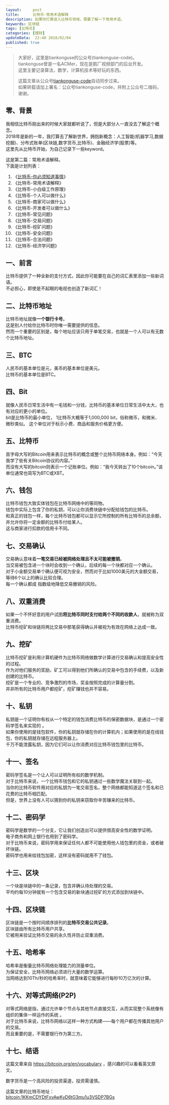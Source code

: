 ```yaml
---   
layout:     post  
title:      比特币-常用术语解释  
description: 如果你打算进入比特币领域，需要了解一下常用术语。    
keywords: 区块链  
tags: [比特币]  
categories: [理财]  
updateData:  22:40 2018/02/04
published: true  
---  
```

  
  
>   
> 大家好，这里是tiankonguse的公众号(tiankonguse-code)。    
> tiankonguse曾是一名ACMer，现在是鹅厂视频部门的后台开发。    
> 这里主要记录算法，数学，计算机技术等好玩的东西。   
>      
> 这篇文章从公众号[tiankonguse-code](https://mp.weixin.qq.com/s/XD3ZL6cUSDh4UCrC8eMoLw)自动同步过来。    
> 如果转载请加上署名：公众号tiankonguse-code，并附上公众号二维码，谢谢。  
>    
  

## 零、背景 

我相信比特币刚出来的时候大家就都听说了，但是大部分人一直没去了解这个概念。  
2018年是新的一年，我打算去了解新世界，拥抱新概念：人工智能(机器学习,数据挖掘)、分布式账单(区块链,数字货币,比特币)、金融经济学(股票)等。  
这里先从比特币开始，为自己记录下一些keyword。  


这是第二篇：常用术语解释。  
下面是计划列表：  

1. 《[比特币-你必须知道事情](http://mp.weixin.qq.com/s/pu8e18eC2mBQxB9z01ETjg)》  
2. 《比特币-常用术语解释》  
3. 《比特币-小白级工作原理》  
4. 《比特币-个人可以做什么》  
5. 《比特币-商家可以做什么》  
6. 《比特币-开发者可以做什么》  
7. 《比特币-常见问题》   
8. 《比特币-交易问题》  
9. 《比特币-挖矿问题》  
10. 《比特币-安全问题》  
11. 《比特币-合法问题》  
12. 《比特币-经济学问题》 



## 一、前言


比特币提供了一种全新的支付方式，因此你可能要在自己的词汇表里添加一些新词语。  
不必担心，即使是不起眼的电视也创造了新词汇！  


## 二、比特币地址 

比特币地址就像**一个银行卡号**。  
这是别人付给你比特币时你唯一需要提供的信息。  
然而一个重要的区别是，每个地址应该只用于单笔交易，也就是一个人可以有无数个比特币地址。  


## 三、BTC

人民币的基本单位是元，美币的基本单位是美元。  
比特币的基本单位是BTC。  

## 四、Bit

就像人民币日常生活中有一毛钱和一分钱，比特币的基本单位日常生活中太大，也有对应的更小的单位。  
bit是比特币的最小单位， 1比特币大概等于1,000,000 bit，俗称微币，和微米、微秒类似。
这个单位对于标示小费、商品和服务价格更方便。  



## 五、比特币

首字母大写的Bitcoin用来表示比特币的概念或整个比特币网络本身。例如：“今天我学了些有关Bitcoin协议的内容。”  
而没有大写的bitcoin则表示一个记账单位。例如：“我今天转出了10个bitcoin。”该单位通常也简写为BTC或XBT。  



## 六、钱包

比特币钱包大致实体钱包在比特币网络中的等同物。  
钱包中实际上包含了你的私钥，可以让你消费块链中分配给钱包的比特币。  
和真正的钱包一样，每个比特币钱包都可以显示它所控制的所有比特币的总余额，并允许你将一定金额的比特币付给某人。  
这与商家进行扣款的信用卡不同。  


## 七、交易确认

交易确认意味着**一笔交易已经被网络处理且不太可能被撤销**。  
当交易被包含进一个块时会收到一个确认，后续的每一个块都对应一个确认。  
对于小金额交易单个确认便可视为安全，然而对于比如1000美元的大金额交易，等待6个以上的确认比较合理。  
每一个确认都成 指数级地降低交易撤销的风险。  


## 八、双重消费

如果一个不怀好意的用户试图**将比特币同时支付给两个不同的收款人**，就被称为双重消费。  
比特币挖矿和块链将两比交易中那笔获得确认并被视为有效在网络上达成一致。  


## 九、挖矿

比特币挖矿是利用计算机硬件为比特币网络做数学计算进行交易确认和提高安全性的过程。  
作为对他们服务的奖励，矿工可以得到他们所确认的交易中包含的手续费，以及新创建的比特币。  
挖矿是一个专业的、竞争激烈的市场，奖金按照完成的计算量分割。  
并非所有的比特币用户都挖矿，挖矿赚钱也并不容易。  



## 十、私钥

私钥是一个证明你有权从一个特定的钱包消费比特币的保密数据块，是通过一个密码学签名来实现的 。  
如果你使用的是钱包软件，你的私钥就存储在你的计算机内；如果使用的是在线钱包，你的私钥就存储在远程服务器上。  
千万不能泄露私钥，因为它们可以让你消费对应比特币钱包里的比特币。


## 十一、签名

密码学签名是一个让人可以证明所有权的数学机制。  
对于比特币来说，一个比特币钱包和它的私钥通过一些数学魔法关联到一起。  
当你的比特币软件用对应的私钥为一笔交易签名，整个网络都能知道这个签名和已花费的比特币相匹配。  
但是，世界上没有人可以猜到你的私钥来窃取你辛苦赚来的比特币。  



## 十二、密码学

密码学是数学的一个分支，它让我们创造出可以提供很高安全性的数学证明。  
电子商务和网上银行也用到了密码学。  
对于比特币来说，密码学用来保证任何人都不可能使用他人钱包里的资金，或者破坏块链。  
密码学也用来给钱包加密，这样没有密码就用不了钱包。  


## 十三、区块

一个块是块链中的一条记录，包含并确认待处理的交易。  
平均约每10分钟就有一个包含交易的新块通过挖矿的方式添加到块链中。  



## 十四、区块链 


区块链是一个按时间顺序排列的**比特币交易公共记录**。  
区块链由所有比特币用户共享。  
它被用来验证比特币交易的永久性并防止双重消费。  


## 十五、哈希率

哈希率是衡量比特币网络处理能力的测量单位。  
为保证安全，比特币网络必须进行大量的数学运算。  
当网络达到10Th/秒的哈希率时，就意味着它能够进行每秒10万亿次的计算。  



## 十六、对等式网络(P2P)  

对等式网络是指，通过允许单个节点与其他节点直接交互，从而实现整个系统像有组织的集体一样运作的系统 。  
对于比特币来说，比特币网络以这样一种方式构建——每个用户都在传播其他用户的交易。  
而且重要的是，不需要银行作为第三方。  




## 十七、结语  


这篇文章来自 https://bitcoin.org/en/vocabulary ，感兴趣的可以看看英文原文。  

数字货币是一个高风险的投资渠道，投资需谨慎。  
 

这篇文章的比特币地址： [bitcoin:1KKmCDYDtFxvAwKyD6tG3mu1u3VSDP7BGs](bitcoin:1KKmCDYDtFxvAwKyD6tG3mu1u3VSDP7BGs)     


